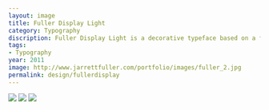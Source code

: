 ```yaml
---
layout: image
title: Fuller Display Light
category: Typography
discription: Fuller Display Light is a decorative typeface based on a few of my favorite faces; most notably Bodoni, Archer, and Neutra. The 1920's style face features a capital and lowercase set as well alternate characters, numbers, and full punctuation.
tags:
- Typography
year: 2011
image: http://www.jarrettfuller.com/portfolio/images/fuller_2.jpg
permalink: design/fullerdisplay
---
```


<img src="http://www.jarrettfuller.com/portfolio/images/fuller_1.jpg">
<img src="http://www.jarrettfuller.com/portfolio/images/fuller_2.jpg">
<img src="http://www.jarrettfuller.com/portfolio/images/fuller_3.jpg">
